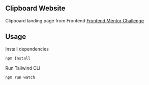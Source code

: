 ## Clipboard Website

Clipboard landing page from Frontend [Frontend Mentor Challenge](https://www.frontendmentor.io/challenges/clipboard-landing-page-5cc9bccd6c4c91111378ecb9)

## Usage

Install dependencies

```html
npm Install
```
Run Tailwind CLI

```html
npm run watch

